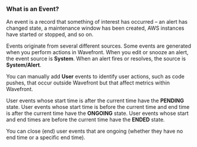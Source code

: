 ### What is an Event?

An event is a record that something of interest has occurred – an alert has changed state,
a maintenance window has been created, AWS instances have started or stopped, and so on.

Events originate from several different sources. Some events are generated when you perform actions in Wavefront.
When you edit or snooze an alert, the event source is **System**. When an alert fires or resolves, the source
is **System/Alert**.

You can manually add **User** events to identify user actions, such as code pushes, that occur outside Wavefront but
that affect metrics within Wavefront.

User events whose start time is after the current time have the **PENDING** state.
User events whose start time is before the current time and end time is after the current time have the **ONGOING** state.
User events whose start and end times are before the current time have the **ENDED** state.

You can close (end) user events that are ongoing (whether they have no end time or a specific end time).

